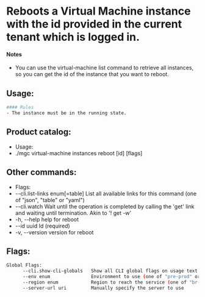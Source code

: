# Reboots a Virtual Machine instance with the id provided in the current tenant which is logged in.
#### Notes
- You can use the virtual-machine list command to retrieve all instances, so you can get the id
of the instance that you want to reboot.

## Usage:
```bash
#### Rules
- The instance must be in the running state.
```

## Product catalog:
- Usage:
- ./mgc virtual-machine instances reboot [id] [flags]

## Other commands:
- Flags:
- --cli.list-links enum[=table]   List all available links for this command (one of "json", "table" or "yaml")
- --cli.watch                     Wait until the operation is completed by calling the 'get' link and waiting until termination. Akin to '! get -w'
- -h, --help                          help for reboot
- --id uuid                       Id (required)
- -v, --version                       version for reboot

## Flags:
```bash
Global Flags:
      --cli.show-cli-globals   Show all CLI global flags on usage text
      --env enum               Environment to use (one of "pre-prod" or "prod") (default "prod")
      --region enum            Region to reach the service (one of "br-mgl1", "br-ne1" or "br-se1") (default "br-se1")
      --server-url uri         Manually specify the server to use
```

